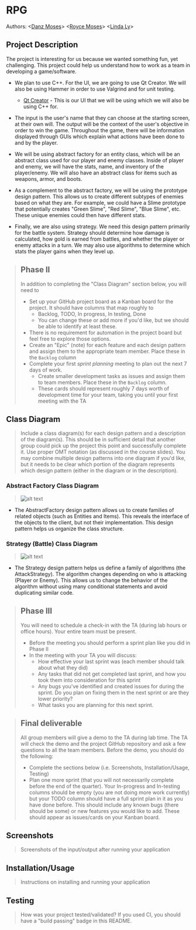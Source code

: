 # RPG
 Authors: \<[Danz Moses](https://github.com/danzmoses)\> \<[Royce Moses](https://github.com/roycemoses)\> \<[Linda Ly](https://github.com/lly022)\>

## Project Description

 The project is interesting for us because we wanted something fun, yet challenging. This project could help us understand how to work as a team in developing a game/software.

 * We plan to use C++. For the UI, we are going to use Qt Creator. We will also be using Hammer in order to use Valgrind and for unit testing. 
      * [Qt Creator](https://www.qt.io/product/development-tools) - This is our UI that we will be using which we will also be using C++ for. 
 
 * The input is the user's name that they can choose at the starting screen, at their own will. The output will be the context of the user's objective in order to win the game. Throughout the game, there will be information displayed through GUIs which explain what actions have been done to and by the player. 

 * We will be using abstract factory for an entity class, which will be an abstract class used for our player and enemy classes. Inside of player and enemy, we will have the stats, name, and inventory of the player/enemy. We will also have an abstract class for items such as weapons, armor, and boots. 
 * As a complement to the abstract factory, we will be using the prototype design pattern. This allows us to create different subtypes of enemies based on what they are. For example, we could have a Slime prototype that potentially creates "Green Slime", "Red Slime", "Blue Slime", etc. These unique enemies could then have different stats. 
 * Finally, we are also using strategy. We need this design pattern primarily for the battle system. Strategy should determine how damage is calculated, how gold is earned from battles, and whether the player or enemy attacks in a turn. We may also use algorithms to determine which stats the player gains when they level up.
 
 > ## Phase II
 > In addition to completing the "Class Diagram" section below, you will need to 
 > * Set up your GitHub project board as a Kanban board for the project. It should have columns that map roughly to 
 >   * Backlog, TODO, In progress, In testing, Done
 >   * You can change these or add more if you'd like, but we should be able to identify at least these.
 > * There is no requirement for automation in the project board but feel free to explore those options.
 > * Create an "Epic" (note) for each feature and each design pattern and assign them to the appropriate team member. Place these in the `Backlog` column
 > * Complete your first *sprint planning* meeting to plan out the next 7 days of work.
 >   * Create smaller development tasks as issues and assign them to team members. Place these in the `Backlog` column.
 >   * These cards should represent roughly 7 days worth of development time for your team, taking you until your first meeting with the TA
## Class Diagram
 > Include a class diagram(s) for each design pattern and a description of the diagram(s). This should be in sufficient detail that another group could pick up the project this point and successfully complete it. Use proper OMT notation (as discussed in the course slides). You may combine multiple design patterns into one diagram if you'd like, but it needs to be clear which portion of the diagram represents which design pattern (either in the diagram or in the description). 

### Abstract Factory Class Diagram
 > ![alt text](https://github.com/cs100/final-project-dmose013-lly022-rmose005/blob/master/images/AbstractFactory.png?raw=true)
 
 - The AbstractFactory design pattern allows us to create families of related objects (such as Entities and Items). This reveals the interface of the objects to the client, but not their implementation. This design pattern helps us organize the class structure.

### Strategy (Battle) Class Diagram
 > ![alt text](https://github.com/cs100/final-project-dmose013-lly022-rmose005/blob/master/images/Strategy(Battle).png?raw=true) 
 
 - The Strategy design pattern helps us define a family of algorithms (the AttackStrategy). The algorithm changes depending on who is attacking (Player or Enemy). This allows us to change the behavior of the algorithm without using many conditional statements and avoid duplicating similar code.
 
 > ## Phase III
 > You will need to schedule a check-in with the TA (during lab hours or office hours). Your entire team must be present. 
 > * Before the meeting you should perform a sprint plan like you did in Phase II
 > * In the meeting with your TA you will discuss: 
 >   - How effective your last sprint was (each member should talk about what they did)
 >   - Any tasks that did not get completed last sprint, and how you took them into consideration for this sprint
 >   - Any bugs you've identified and created issues for during the sprint. Do you plan on fixing them in the next sprint or are they lower priority?
 >   - What tasks you are planning for this next sprint.

 > ## Final deliverable
 > All group members will give a demo to the TA during lab time. The TA will check the demo and the project GitHub repository and ask a few questions to all the team members. 
 > Before the demo, you should do the following:
 > * Complete the sections below (i.e. Screenshots, Installation/Usage, Testing)
 > * Plan one more sprint (that you will not necessarily complete before the end of the quarter). Your In-progress and In-testing columns should be empty (you are not doing more work currently) but your TODO column should have a full sprint plan in it as you have done before. This should include any known bugs (there should be some) or new features you would like to add. These should appear as issues/cards on your Kanban board. 
 ## Screenshots
 > Screenshots of the input/output after running your application
 ## Installation/Usage
 > Instructions on installing and running your application
 ## Testing
 > How was your project tested/validated? If you used CI, you should have a "build passing" badge in this README.
 
